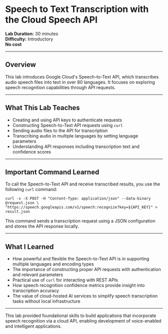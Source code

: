 # Speech to Text Transcription with the Cloud Speech API

**Lab Duration:** 30 minutes  
**Difficulty:** Introductory  
**No cost**

---

## Overview

This lab introduces Google Cloud's Speech-to-Text API, which transcribes audio speech files into text in over 80 languages. It focuses on exploring speech recognition capabilities through API requests.

---

## What This Lab Teaches

- Creating and using API keys to authenticate requests
- Constructing Speech-to-Text API requests using `curl`
- Sending audio files to the API for transcription
- Transcribing audio in multiple languages by setting language parameters
- Understanding API responses including transcription text and confidence scores

---

## Important Command Learned

To call the Speech-to-Text API and receive transcribed results, you use the following `curl` command:

```
curl -s -X POST -H "Content-Type: application/json" --data-binary @request.json \
"https://speech.googleapis.com/v1/speech:recognize?key=${API_KEY}" > result.json
``` 

This command sends a transcription request using a JSON configuration and stores the API response locally.

---

## What I Learned

- How powerful and flexible the Speech-to-Text API is in supporting multiple languages and encoding types
- The importance of constructing proper API requests with authentication and relevant parameters
- Practical use of `curl` for interacting with REST APIs
- How speech recognition confidence metrics provide insight into transcription accuracy
- The value of cloud-hosted AI services to simplify speech transcription tasks without local infrastructure

---

This lab provided foundational skills to build applications that incorporate speech recognition via a cloud API, enabling development of voice-enabled and intelligent applications.